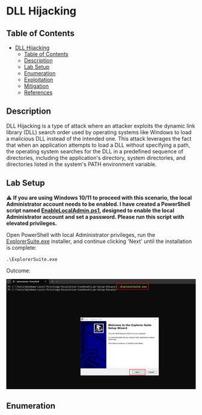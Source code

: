 # DLL Hijacking

## Table of Contents

- [DLL Hijacking](#dll-hijacking)
  - [Table of Contents](#table-of-contents)
  - [Description](#description)
  - [Lab Setup](#lab-setup)
  - [Enumeration](#enumeration)
  - [Exploitation](#exploitation)
  - [Mitigation](#mitigation)
  - [References](#references)

## Description

DLL Hijacking is a type of attack where an attacker exploits the dynamic link library (DLL) search order used by operating systems like Windows to load a malicious DLL instead of the intended one. This attack leverages the fact that when an application attempts to load a DLL without specifying a path, the operating system searches for the DLL in a predefined sequence of directories, including the application's directory, system directories, and directories listed in the system's PATH environment variable.

## Lab Setup

:warning: <b>If you are using Windows 10/11 to proceed with this scenario, the local Administrator account needs to be enabled. I have created a PowerShell script named [EnableLocalAdmin.ps1](/Lab-Setup-Scripts/EnableLocalAdmin.ps1), designed to enable the local Administrator account and set a password. Please run this script with elevated privileges.</b>

Open PowerShell with local Administrator privileges, run the [ExplorerSuite.exe](/Lab-Setup-Binary/ExplorerSuite.exe) installer, and continue clicking 'Next' until the installation is complete:

```
.\ExplorerSuite.exe
```

Outcome:

![Dll-Hijacking-Manual-Setup](/Pictures/Dll-Hijacking-Manual-Setup.png)

## Enumeration